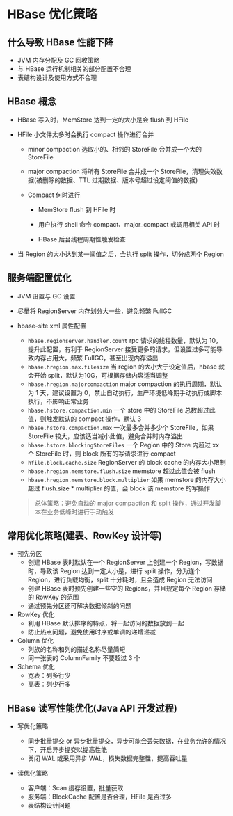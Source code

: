 # HBase 优化策略

## 什么导致 HBase 性能下降

- JVM 内存分配及 GC 回收策略
- 与 HBase 运行机制相关的部分配置不合理
- 表结构设计及使用方式不合理

## HBase 概念

- HBase 写入时，MemStore 达到一定的大小是会 flush 到 HFile

- HFile 小文件太多时会执行 compact 操作进行合并

  - minor compaction 选取小的、相邻的 StoreFile 合并成一个大的 StoreFile

  - major compaction 将所有 StoreFile 合并成一个 StoreFile，清理失效数据(被删除的数据、TTL 过期数据、版本号超过设定阈值的数据)

  - Compact 何时进行

    - MemStore flush 到 HFile 时
    - 用户执行 shell 命令 compact、major_compact 或调用相关 API 时

    - HBase 后台线程周期性触发检查

- 当 Region 的大小达到某一阈值之后，会执行 split 操作，切分成两个 Region

## 服务端配置优化

- JVM 设置与 GC 设置
  
- 尽量将 RegionServer 内存划分大一些，避免频繁 FullGC
  
- hbase-site.xml 属性配置

  - `hbase.regionserver.handler.count` rpc 请求的线程数量，默认为 10，提升此配置，有利于 RegionServer 接受更多的请求，但设置过多可能导致内存占用大，频繁 FullGC，甚至出现内存溢出
  - `hbase.hregion.max.filesize` 当 region 的大小大于设定值后，hbase 就会开始 split，默认为10G，可根据存储内容适当调整
  - `hbase.hregion.majorcompaction` major compaction 的执行周期，默认为 1 天，建议设置为 0，禁止自动执行，生产环境低峰期手动执行或脚本执行，不影响正常业务
  - `hbase.hstore.compaction.min` 一个 store 中的 StoreFile 总数超过此值，则触发默认的 compact 操作，默认 3
  - `hbase.hstore.compaction.max` 一次最多合并多少个 StoreFile，如果 StoreFile 较大，应该适当减小此值，避免合并时内存溢出
  - `hbase.hstore.blockingStoreFiles` 一个 Region 中的 Store 内超过 xx 个 StoreFile 时，则 block 所有的写请求进行 compact
  - `hfile.block.cache.size` RegionServer 的 block cache 的内存大小限制
  - `hbase.hregion.memstore.flush.size` memstore 超过此值会被 flush
  - `hbase.hregion.memstore.block.multiplier` 如果 memstore 的内存大小超过 flush.size * multiplier 的值，会 block 该 memstore 的写操作

  > 总体策略：避免自动的 major compaction 和 split 操作，通过开发脚本在业务低峰时进行手动触发



## 常用优化策略(建表、RowKey 设计等)

- 预先分区
  - 创建 HBase 表时默认在一个 RegionServer 上创建一个 Region，写数据时，导致该 Region 达到一定大小是，进行 split 操作，分为连个 Region，进行负载均衡，split 十分耗时，且会造成 Region 无法访问
  - 创建 HBase 表时预先创建一些空的 Regions，并且规定每个 Region 存储的 RowKey 的范围
  - 通过预先分区还可解决数据倾斜的问题
- RowKey 优化
  - 利用 HBase 默认排序的特点，将一起访问的数据放到一起
  - 防止热点问题，避免使用时序或单调的递增递减
- Column 优化
  - 列族的名称和列的描述名称尽量简短
  - 同一张表的 ColumnFamily 不要超过 3 个
- Schema 优化
  - 宽表：列多行少
  - 高表：列少行多

## HBase 读写性能优化(Java API 开发过程)

- 写优化策略
  - 同步批量提交 or 异步批量提交，异步可能会丢失数据，在业务允许的情况下，开启异步提交以提高性能
  - 关闭 WAL 或采用异步 WAL，损失数据完整性，提高吞吐量

- 读优化策略
  - 客户端：Scan 缓存设置，批量获取
  - 服务端：BlockCache 配置是否合理，HFile 是否过多
  - 表结构设计问题